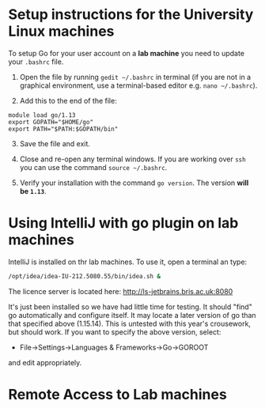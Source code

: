 # Setup instructions for the University Linux machines

To setup Go for your user account on a **lab machine** you need to update your `.bashrc` file.

1. Open the file by running `gedit ~/.bashrc` in terminal (if you are not in a graphical environment, use a terminal-based editor e.g. `nano ~/.bashrc`).

2. Add this to the end of the file:

```
module load go/1.13
export GOPATH="$HOME/go"
export PATH="$PATH:$GOPATH/bin"
```

3. Save the file and exit.

4. Close and re-open any terminal windows. If you are working over `ssh` you can use the command `source ~/.bashrc`.

5. Verify your installation with the command `go version`. The version **will be `1.13`**.

# Using IntelliJ with go plugin on lab machines

IntelliJ is installed on thr lab machines. To use it, open a terminal an type:

```bash
/opt/idea/idea-IU-212.5080.55/bin/idea.sh &
```

The licence server is located here: http://ls-jetbrains.bris.ac.uk:8080

It's just been installed so we have had little time for testing. It should "find" go automatically and configure itself. It may locate a later version of go than that specified above (1.15.14). This is untested with this year's crousework, but should work. If you want to specify the above version, select:
* File->Settings->Languages & Frameworks->Go->GOROOT

and edit appropriately.

# Remote Access to Lab machines


